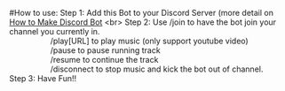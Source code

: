 #How to use:
  Step 1: Add this Bot to your Discord Server (more detail on [How to Make Discord Bot]([https://www.google.com](https://www.upwork.com/resources/how-to-make-discord-bot)https://www.upwork.com/resources/how-to-make-discord-bot) <br>
  Step 2: Use /join to have the bot join your channel you currently in.<br>
              &emsp;&emsp;&emsp;&emsp;&emsp; /play[URL] to play music (only support youtube video)<br>
              &emsp;&emsp;&emsp;&emsp;&emsp; /pause to pause running track<br>
              &emsp;&emsp;&emsp;&emsp;&emsp; /resume to continue the track<br>
              &emsp;&emsp;&emsp;&emsp;&emsp; /disconnect to stop music and kick the bot out of channel.<br>
  Step 3: Have Fun!!<br>
